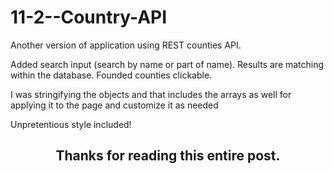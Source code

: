# 11-2--Country-API

Another version of application using REST counties API.

Added search input (search by name or part of name). Results are matching within the database. Founded counties clickable. 

I was stringifying the objects and that includes the arrays as well for applying it to the page and customize it as needed

Unpretentious style included!

<h2 align="center">Thanks for reading this entire post.<h2>
